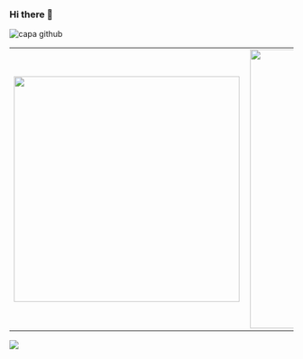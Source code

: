 ### Hi there 👋
![capa github](https://github.com/ThWember/ThWember/blob/main/capa_github.png) 
<center>
  <table>
    <tr>
        <td><img width="400px" align="left" src="https://github-readme-stats.vercel.app/api/top-langs/?username=ThWember&layout=compact&theme=dark"/></td>
        <td><img width="495px" align="left" src="https://github-readme-stats.vercel.app/api?username=ThWember&hide=stars&count_private=true&show_icons=true?&theme=dark"/></td>
    </tr>   
  </table>
</center>  

![](https://komarev.com/ghpvc/?username=ThWember&color=blue&style=flat)
